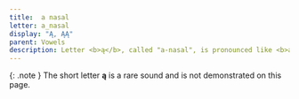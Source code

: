 ```yaml
---
title:  a nasal
letter: a_nasal 
display: "Ą, ĄĄ"
parent: Vowels
description: Letter <b>ą</b>, called "a-nasal", is pronounced like <b>a</b>  except that air flows out the nose as well as the mouth. Tanacross, <b>&#261;</b> and <b>&#261;&#261;</b> have the same sound, but <b>&#261;&#261;</b> is pronounced for a longer time than <b>&#261;</b>.
---
```


			
			

{: .note }
The short letter <b>&#261;</b>  is a rare sound and is not demonstrated on this page.
           
           
           
